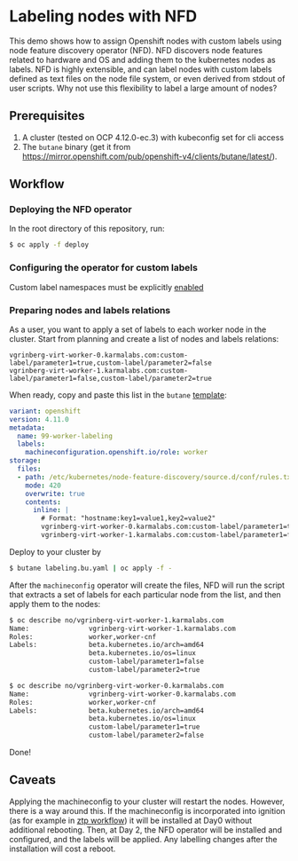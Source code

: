 # Labeling nodes with NFD #
This demo shows how to assign Openshift nodes with custom labels using node feature discovery operator (NFD).
NFD discovers node features related to hardware and OS and adding them to the kubernetes nodes as labels.
NFD is highly extensible, and can label nodes with custom labels defined as text files on the node file system, or even derived from stdout of user scripts. Why not use this flexibility to label a large amount of nodes?

## Prerequisites ##
1. A cluster (tested on OCP 4.12.0-ec.3) with kubeconfig set for cli access
2. The `butane` binary (get it from https://mirror.openshift.com/pub/openshift-v4/clients/butane/latest/).

## Workflow ##
### Deploying the NFD operator ###
In the root directory of this repository, run:

```bash
$ oc apply -f deploy
```
### Configuring the operator for custom labels ###
Custom label namespaces must be explicitly [enabled](deploy/nfd.yaml#L8)
### Preparing nodes and labels relations ###
As a user, you want to apply a set of labels to each worker node in the cluster. Start from planning and create a list of nodes and labels relations:
```text
vgrinberg-virt-worker-0.karmalabs.com:custom-label/parameter1=true,custom-label/parameter2=false
vgrinberg-virt-worker-1.karmalabs.com:custom-label/parameter1=false,custom-label/parameter2=true
```
When ready, copy and paste this list in the `butane` [template](labeling.bu.yaml):
```yaml
variant: openshift
version: 4.11.0
metadata:
  name: 99-worker-labeling
  labels:
    machineconfiguration.openshift.io/role: worker 
storage:
  files:
  - path: /etc/kubernetes/node-feature-discovery/source.d/conf/rules.txt
    mode: 420 
    overwrite: true
    contents:
      inline: |
        # Format: "hostname:key1=value1,key2=value2"
        vgrinberg-virt-worker-0.karmalabs.com:custom-label/parameter1=true,custom-label/parameter2=false
        vgrinberg-virt-worker-1.karmalabs.com:custom-label/parameter1=false,custom-label/parameter2=true
```
Deploy to your cluster by
```bash
$ butane labeling.bu.yaml | oc apply -f -
```
After the `machineconfig` operator will create the files, NFD will run the script that extracts a set of labels for each particular node from the list, and then apply them to the nodes:
```bash
$ oc describe no/vgrinberg-virt-worker-1.karmalabs.com
Name:               vgrinberg-virt-worker-1.karmalabs.com
Roles:              worker,worker-cnf
Labels:             beta.kubernetes.io/arch=amd64
                    beta.kubernetes.io/os=linux
                    custom-label/parameter1=false
                    custom-label/parameter2=true

$ oc describe no/vgrinberg-virt-worker-0.karmalabs.com
Name:               vgrinberg-virt-worker-0.karmalabs.com
Roles:              worker,worker-cnf
Labels:             beta.kubernetes.io/arch=amd64
                    beta.kubernetes.io/os=linux
                    custom-label/parameter1=true
                    custom-label/parameter2=false

```
Done!

## Caveats ## 
Applying the machineconfig to your cluster will restart the nodes.
However, there is a way around this. If the machineconfig is incorporated into ignition (as for example in [ztp workflow](https://github.com/openshift-kni/cnf-features-deploy/tree/master/ztp/gitops-subscriptions/argocd)) it will be installed at Day0 without additional rebooting.
Then, at Day 2, the NFD operator will be installed and configured, and the labels will be applied.
Any labelling changes after the installation will cost a reboot.



